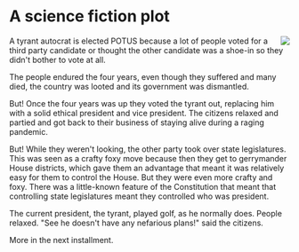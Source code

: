 # A science fiction plot
<img src="http://scripting.com/images/2020/01/16/rodneyDangerfield.png" border="0" align="right">A tyrant autocrat is elected POTUS because a lot of people voted for a third party candidate or thought the other candidate was a shoe-in so they didn't bother to vote at all. 

The people endured the four years, even though they suffered and many died, the country was looted and its government was dismantled.

But! Once the four years was up they voted the tyrant out, replacing him with a solid ethical president and vice president. The citizens relaxed and partied and got back to their business of staying alive during a raging pandemic.

But! While they weren't looking, the other party took over state legislatures. This was seen as a crafty foxy move because then they get to gerrymander House districts, which gave them an advantage that meant it was relatively easy for them to control the House. But they were even more crafty and foxy. There was a little-known feature of the Constitution that meant that controlling state legislatures meant they controlled who was president.

The current president, the tyrant, played golf, as he normally does. People relaxed. "See he doesn't have any nefarious plans!" said the citizens.

More in the next installment. 

